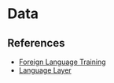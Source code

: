 # Data

## References

- [Foreign Language Training](https://www.state.gov/foreign-language-training/)
- [Language Layer](https://languagelayer.com/languages)
